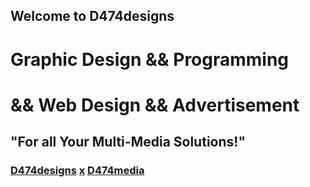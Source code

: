 ## Welcome to D474designs

# Graphic Design && Programming
# && Web Design && Advertisement
## "For all Your Multi-Media Solutions!"

### [D474designs](https://www.D474designs.github.io) [x](https://That-Hill.github.io) [D474media](https://www.D474media.github.io)
